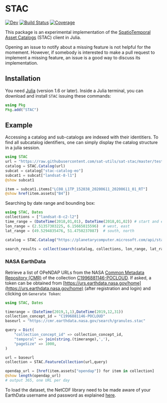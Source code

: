 # STAC

<!--
[![Stable](https://img.shields.io/badge/docs-stable-blue.svg)](https://JuliaClimate.github.io/STAC.jl/stable)
-->
[![Dev](https://img.shields.io/badge/docs-dev-blue.svg)](https://JuliaClimate.github.io/STAC.jl/dev)
[![Build Status](https://github.com/JuliaClimate/STAC.jl/workflows/CI/badge.svg)](https://github.com/JuliaClimate/STAC.jl/actions)
[![Coverage](https://codecov.io/gh/JuliaClimate/STAC.jl/branch/main/graph/badge.svg)](https://codecov.io/gh/JuliaClimate/STAC.jl)


This package is an experimental implementation of the [SpatioTemporal Asset Catalogs](https://stacspec.org/) (STAC) client in Julia.

Opening an issue to notify about a missing feature is not helpful for the momement. However, if somebody is interested to make a pull request to implement a missing feature, an issue is a good way to discuss its implementation.


## Installation

You need [Julia](https://julialang.org/downloads) (version 1.6 or later).
Inside a Julia terminal, you can download and install `STAC` issuing these commands:

```julia
using Pkg
Pkg.add("STAC")
```

## Example

Accessing a catalog and sub-catalogs are indexed with their identitiers. To find all subcatalog identifiers, one can simply display the catalog structure in a julia session.

``` julia
using STAC
url = "https://raw.githubusercontent.com/sat-utils/sat-stac/master/test/catalog/catalog.json"
catalog = STAC.Catalog(url)
subcat = catalog["stac-catalog-eo"]
subcat1 = subcat["landsat-8-l1"]
@show subcat1

item = subcat1.items["LC08_L1TP_152038_20200611_20200611_01_RT"]
@show href(item.assets["B4"])
```

Searching by date range and bounding box:

``` julia
using STAC, Dates
collections = ["landsat-8-c2-l2"]
time_range = (DateTime(2018,01,01), DateTime(2018,01,02)) # start and end time
lon_range = (2.51357303225, 6.15665815596)  # west, east
lat_range = (49.5294835476, 51.4750237087)  # south, north

catalog = STAC.Catalog("https://planetarycomputer.microsoft.com/api/stac/v1")

search_results = collect(search(catalog, collections, lon_range, lat_range, time_range))
```


### NASA EarthData

Retrieve a list of OPeNDAP URLs from the NASA [Common Metadata Repository (CMR)](https://www.earthdata.nasa.gov/eosdis/science-system-description/eosdis-components/cmr) of the collection [C1996881146-POCLOUD](https://cmr.earthdata.nasa.gov/search/concepts/C1996881146-POCLOUD.html). If asked, a token can be obtained from [https://urs.earthdata.nasa.gov/home](https://urs.earthdata.nasa.gov/home) (after registration and login) and clicking on `Generate Token`:


```julia
using STAC, Dates

timerange = (DateTime(2019,1,1),DateTime(2019,12,31))
collection_concept_id = "C1996881146-POCLOUD"
baseurl = "https://cmr.earthdata.nasa.gov/search/granules.stac"

query = Dict(
    "collection_concept_id" => collection_concept_id,
    "temporal" => join(string.(timerange),','),
    "pageSize" => 1000,
)

url = baseurl
collection = STAC.FeatureCollection(url,query)

opendap_url = [href(item.assets["opendap"]) for item in collection]
@show length(opendap_url)
# output 365, one URL per day
```

To load the dataset, the NetCDF library need to be made aware of your EarthData username and password as explained [here](https://alexander-barth.github.io/NCDatasets.jl/latest/tutorials/#NASA-EarthData).
